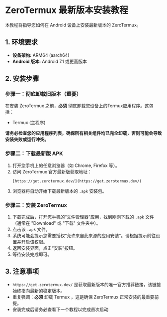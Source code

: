 # ZeroTermux 最新版本安装教程

本教程将指导您如何在 Android 设备上安装最新版本的 ZeroTermux。

## 1. 环境要求

* **设备架构:** ARM64 (aarch64)
* **Android 版本:** Android 7.1 或更高版本

## 2. 安装步骤

### 步骤一：彻底卸载旧版本（重要）

在安装 ZeroTermux 之前，**必须** 彻底卸载您设备上的Termux应用程序。这包括：

* Termux (主程序)

**请务必检查您的应用程序列表，确保所有相关组件均已完全卸载，否则可能会导致安装失败或运行冲突。**

### 步骤二：下载最新版 APK

1.  打开您手机上的任意浏览器（如 Chrome, Firefox 等）。
2.  访问 ZeroTermux 官方最新版获取地址：
    ```
    [https://get.zerotermux.dev/](https://get.zerotermux.dev/)
    ```
3.  浏览器将自动开始下载最新版本的 `.apk` 安装包。

### 步骤三：安装 ZeroTermux

1.  下载完成后，打开您手机的“文件管理器”应用，找到刚刚下载的 `.apk` 文件（通常在 "Download" 或 "下载" 文件夹中）。
2.  点击该 `.apk` 文件。
3.  系统可能会提示您需要授权“允许来自此来源的应用安装”。请根据提示前往设置并开启该权限。
4.  返回安装界面，点击“安装”按钮。
5.  等待安装完成即可。

## 3. 注意事项

* `https://get.zerotermux.dev/` 是获取最新版本的唯一官方推荐链接，该链接始终指向最新的稳定版本。
* 重复强调：**必须** 卸载 Termux ，这是确保 ZeroTermux 正常安装的最重要前提。
* 安装完成后请务必查看下一个教程以完成首次启动